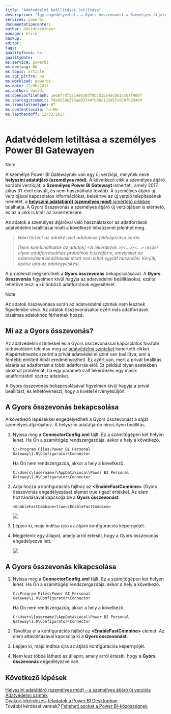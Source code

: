 ```yaml
---
title: "Adatvédelmi beállítások letiltása"
description: "Így engedélyezheti a Gyors összevonást a Személyes átjárón az adatvédelmi beállítások frissítésének letiltásához."
services: powerbi
documentationcenter: 
author: davidiseminger
manager: kfile
backup: 
editor: 
tags: 
qualityfocus: no
qualitydate: 
ms.service: powerbi
ms.devlang: NA
ms.topic: article
ms.tgt_pltfrm: na
ms.workload: powerbi
ms.date: 12/06/2017
ms.author: davidi
ms.openlocfilehash: 1e68f7df5214e038df8bcd1584acb815c0af98bf
ms.sourcegitcommit: 70e9239e375ae03744fb9bc122d5fc029fb83469
ms.translationtype: HT
ms.contentlocale: hu-HU
ms.lasthandoff: 12/22/2017
---
```

# <a name="disable-privacy-setting-in-power-bi-gateway---personal"></a>Adatvédelem letiltása a személyes Power BI Gatewayen
> [!NOTE]
> A személye Power BI Gatewaynek van egy új verziója, melynek neve **helyszíni adatátjáró (személyes mód)**. A következő cikk a személyes átjáró korábbi verzióját, a **Személyes Power BI Gatewayt** ismerteti, amely 2017. július 31-ével elavult, és nem használható tovább. A személyes átjáró új verziójával kapcsolatos információkat, beleértve az új verzió telepítésének menetét, a [**helyszíni adatátjárót (személyes mód)** ismertető cikkben](service-gateway-personal-mode.md) találhatja. A Gyors összevonás a személyes átjáró új verziójában is elérhető, és az a cikk is kitér az ismertetésére.
> 
> 

Az adatok a személyes átjáróval való használatakor az adatforrások adatvédelmi beállításai miatt a következő hibaüzenet jelenhet meg.

> *Hiba történt az adatkészlet adatainak feldolgozása során.*
> 
> *[Nem kombinálhatók az adatok] &lt;A lekérdezés &gt;/&lt;…&gt;/&lt;…&gt; részei olyan adatforrásokhoz próbálnak hozzáférni, amelyeket az adatvédelmi beállításaik miatt nem lehet együtt használni. Kérjük, építse újra az adategyesítést.*
> 
> 

A problémát megkerülheti a **Gyors összevonás** bekapcsolásával. A **Gyors összevonás** figyelmen kívül hagyja az adatvédelmi beállításokat, ezáltal lehetővé teszi a különböző adatforrások egyesítését.

> [!NOTE]
> Az adatok összevonása során az adatvédelmi szintek nem lesznek figyelembe véve. Az adatok összevonásakor ezért más adatforrások bizalmas adatokhoz férhetnek hozzá.
> 
> 

## <a name="what-is-fast-combine"></a>Mi az a Gyors összevonás?
Az adatvédelmi szintekkel és a Gyors összevonással kapcsolatos további tudnivalókért tekintse meg az [adatvédelmi szinteket](https://support.office.com/en-us/article/Privacy-levels-Power-Query-CC3EDE4D-359E-4B28-BC72-9BEE7900B540) ismertető cikket. Alapértelmezés szerint a privát adatvédelmi szint van beállítva, ami a fentebb említett hibát eredményezheti. Ez azért van, mert a privát beállítás elzárja az adatforrást a többi adatforrás elől. Ez például olyan esetekben okozhat problémát, ha egy parametrizált lekérdezés egy másik adatforrásból szerez adatokat.

A Gyors összevonás bekapcsolásával figyelmen kívül hagyja a privát beállítást, és lehetővé teszi, hogy a kivétel érvényesüljön.

## <a name="turn-on-fast-combine"></a>A Gyors összevonás bekapcsolása
A következő lépésekkel engedélyezheti a Gyors összevonást a saját személyes átjárójához. A helyszíni adatátjárón nincs ilyen beállítás.

1. Nyissa meg a **ConnectorConfig.xml** fájlt.  Ez a számítógépen két helyen lehet.  Ha Ön a számítógép rendszergazdája, akkor a hely a következő.
   
    <pre><code>C:\Program Files\Power BI Personal Gateway\1.0\Configurator\Connector</code></pre>
   
    Ha Ön nem rendszergazda, akkor a hely a következő.
   
    <pre><code>C:\Users\[username]\AppData\Local\Power BI Personal Gateway\1.0\Configurator\Connector</code></pre>
    
2. Adja hozzá a konfigurációs fájlhoz az **&lt;EnableFastCombine&gt;** (Gyors összevonás engedélyezése) elemet true (igaz) értékkel. Az elem hozzáadásával kapcsolja be a **Gyors összevonást**.
   
   <pre><code>&lt;EnableFastCombine&gt;true&lt;/EnableFastCombine&gt;</code></pre>
   
   ![](media/refresh-enable-fast-combine/configfile.png)
3. Lépjen ki, majd indítsa újra az átjáró konfigurációs képernyőjét.
4. Megjelenik egy állapot, amely arról értesíti, hogy a Gyors összevonás engedélyezve lett.
   
   ![](media/refresh-enable-fast-combine/fastcombineenabled.png)

## <a name="turn-off-fast-combine"></a>A Gyors összevonás kikapcsolása
1. Nyissa meg a **ConnectorConfig.xml** fájlt.  Ez a számítógépen két helyen lehet.  Ha Ön a számítógép rendszergazdája, akkor a hely a következő.
   
    <pre><code>C:\Program Files\Power BI Personal Gateway\1.0\Configurator\Connector</code></pre>
   
    Ha Ön nem rendszergazda, akkor a hely a következő.
   
    <pre><code>C:\Users\[username]\AppData\Local\Power BI Personal Gateway\1.0\Configurator\Connector</code></pre>

2. Távolítsa el a konfigurációs fájlból az **&lt;EnableFastCombine&gt;** elemet. Az elem eltávolításával kapcsolja ki a **Gyors összevonást**.
3. Lépjen ki, majd indítsa újra az átjáró konfigurációs képernyőjét.
4. Nem lesz többé látható az állapot, amely arról értesíti, hogy a **Gyors összevonás** engedélyezve van.

## <a name="next-steps"></a>Következő lépések
[Helyszíni adatátjáró (személyes mód) – a személyes átjáró új verziója](service-gateway-personal-mode.md)
[Adatvédelmi szintek](https://support.office.com/en-us/article/Privacy-levels-Power-Query-CC3EDE4D-359E-4B28-BC72-9BEE7900B540)  
[Gyakori lekérdezési feladatok a Power BI Desktopban](desktop-common-query-tasks.md)  
További kérdései vannak? [Felteheti azokat a Power BI-közösségnek](http://community.powerbi.com/)

